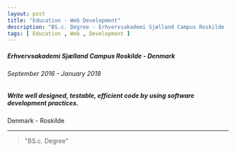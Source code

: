 ```yaml
---
layout: post
title: "Education - Web Development"
description: "BS.c. Degree - Erhvervsakademi Sjælland Campus Roskilde - Denmark"
tags: [ Education , Web , Development ]
---
```


##### Erhvervsakademi Sjælland Campus Roskilde - Denmark

###### September 2016 - January 2018

##### Write well designed, testable, efficient code by using software development practices.

Denmark - Roskilde

---

> "BS.c. Degree"